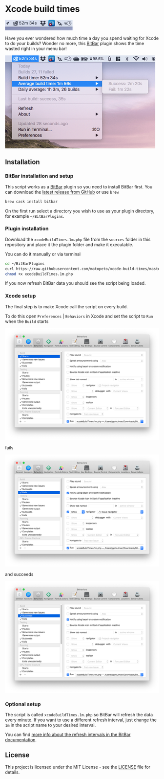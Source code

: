 # Xcode build times

![](screenshots/menubar.png)

Have you ever wondered how much time a day you spend waiting for Xcode to do your builds? Wonder no more, this [BitBar](https://getbitbar.com/) plugin shows the time wasted right in your menu bar!

![](screenshots/menubar-extended.png)

## Installation

### BitBar installation and setup

This script works as a [BitBar](https://github.com/matryer/bitbar#get-started) plugin so you need to install BitBar first. You can download the [latest release from GitHub](https://github.com/matryer/bitbar/releases/latest) or use `brew`

```bash
brew cask install bitbar
```

On the first run select a directory you wish to use as your plugin directory, for example `~/BitBarPlugins`.

### Plugin installation

Download the `xcodeBuildTimes.1m.php` file from the `sources` folder in this repository and place it the plugin folder and make it executable.

You can do it manually or via terminal

```bash
cd ~/BitBarPlugins
curl https://raw.githubusercontent.com/matopeto/xcode-build-times/master/sources/xcodeBuildTimes.1m.php --output xcodeBuildTimes.1m.php
chmod +x xcodeBuildTimes.1m.php
```

If you now refresh BitBar data you should see the script being loaded.

### Xcode setup

The final step is to make Xcode call the script on every build. 

To do this open `Preferences` | `Behaviors` in Xcode and set the script to `Run` when the `Build` starts

![](screenshots/xcode-start.png)

fails

![](screenshots/xcode-fail.png)

and succeeds

![](screenshots/xcode-finish.png)

### Optional setup

The script is called `xcodeBuildTimes.1m.php` so BitBar will refresh the data every minute. If you want to use a different refresh interval, just change the `1m` in the script name to your desired interval. 

You can find [more info about the refresh intervals in the BitBar documentation](https://github.com/matryer/bitbar#configure-the-refresh-time).

## License

This project is licensed under the MIT License - see the [LICENSE](LICENSE) file for details.

